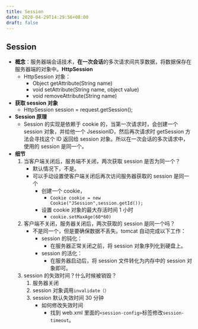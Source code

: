```yaml
---
title: Session
date: 2020-04-29T14:29:56+08:00
draft: false
---
```


## Session

- **概念**：服务器端会话技术，**在一次会话**的多次请求间共享数据，将数据保存在服务器端的对象中。**HttpSession**
  - HttpSession 对象：
    - Object getAttribute(String name)
    - void setAttribute(String name, object value)
    - void removeAttribute(String name)
- **获取 session 对象**
  - HttpSession session = request.getSession();
- **Session 原理**
  - Session 的实现是依赖于 cookie 的，当第一次请求时，会创建一个 session 对象，并给他一个 JsessionID，然后再次请求时 getSession 方法会寻找这个 ID 返回给 session 对象。所以在一次会话的多次请求中，使用的 session 是同一个。
- **细节**
  1. 当客户端关闭后，服务端不关闭，两次获取 session 是否为同一个？
     - 默认情况下，不是。
     - 可以手动设置使客户端关闭后再次访问服务器获取的 session 是同一个
       - 创建一个 cookie，
         - `Cookie cookie = new Cookie("JSession",session.getId());`
       - 设置 cookie 对象的最大存活时间 1 小时
         - `cookie.setMaxAge(60*60)`
  2. 客户端不关闭，服务器关闭后，两次获取的 session 是同一个吗？
     - 不是同一个，但是要确保数据不丢失。tomcat 自动完成以下工作：
       - session 的钝化：
         - 在服务器正常关闭之前，将 session 对象序列化到硬盘上。
       - session 的活化：
         - 在服务器启动后，将 session 文件转化为内存中的 session 对象即可。
  3. session 的失效时间？什么时候被销毁？
     1. 服务器关闭
     2. session 对象调用`invalidate（）`
     3. session 默认失效时间 30 分钟
        - 如何修改失效时间
          - 找到 web.xml 里面的`<session-config>`标签修改`session-timeout`。
